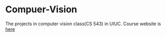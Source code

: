 # Compuer-Vision
The projects in computer vision class(CS 543) in UIUC. Course website is [here](http://slazebni.cs.illinois.edu/spring19/)
